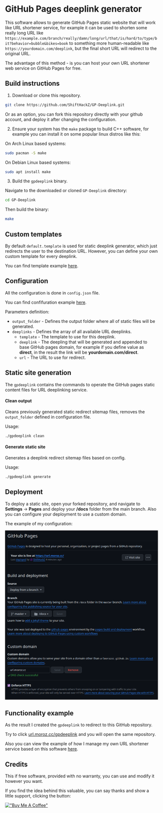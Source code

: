 # GitHub Pages deeplink generator

This software allows to generate GitHub Pages static website that will work like URL shortener service, for example it can be used to shorten some really long URL like `https://example.com/branch/really/damn/long/url/that/is/hard/to/type/bit?behavior=bubble&bikes=book` to something more human-readable like `https://yourdomain.com/deeplink`, but the final short URL will redirect to the original URL.

The advantage of this method - is you can host your own URL shortener web service on GitHub Pages for free.

## Build instructions 

1. Download or clone this repository.

```bash
git clone https://github.com/ShiftHackZ/GP-Deeplink.git
```

Or as an option, you can fork this repository directly with your github account, and deploy it after changing the configuration.

2. Ensure your system has the `make` package to build C++ software, for example you can install it on some popular linux distros like this:

On Arch Linux based systems:

```bash
sudo pacman -S make
```

On Debian Linux based systems:

```bash
sudo apt install make
```

3. Build the `gpdeeplink` binary.

Navigate to the downloaded or cloned `GP-Deeplink` directory:

```bash
cd GP-Deeplink
```

Then build the binary:

```bash
make
```

## Custom templates

By default `default.template` is used for static deeplink generator, which just redirects the user to the destination URL. However, you can define your own custom template for every deeplink.

You can find template example [here](https://github.com/ShiftHackZ/GP-Deeplink/blob/master/templates/default.template).

## Configuration

All the configuration is done in `config.json` file.

You can find confifuration example [here](https://github.com/ShiftHackZ/GP-Deeplink/blob/master/config.json).

Parameters definition:

- `output_folder` - Defines the output folder where all of static files will be generated.
- `deeplinks` - Defines the array of all available URL deeplinks.
  - `template` - The template to use for this deeplink.
  - `deeplink` - The deepling that will be generated and appended to base GitHub pages domain, for example if you define value as __direct__, in the result the link will be __yourdomain.com/direct__.
  - `url` - The URL to use for redirect. 

## Static site generation  

The `gpdeeplink` contains the commands to operate the GitHub pages static content files for URL deeplinking service.

#### Clean output

Cleans previously generated static redirect sitemap files, removes the `output_folder` defined in configuration file.

Usage:

```bash
./gpdeeplink clean
```

#### Generate static site

Generates a deeplink redirect sitemap files based on config.

Usage:

```bash
./gpdeeplink generate
```

## Deployment 

To deploy a static site, open your forked repository, and navigate to **Settings** -> **Pages** and deploy your **/docs** folder from the main branch. Also you can configure your deployment to use a custom domain.

The example of my configuration:

![Configuration](./assets/deployment.png)

## Functionality example 

As the result I created the `gpdeeplink` to redirect to this GitHub repository.

Try to click [url.moroz.cc/gpdeeplink](https://url.moroz.cc/gpdeeplink) and you will open the same repository.

Also you can view the example of how I manage my own URL shortener service based on this software [here](https://github.com/urlmorozcc/urlmorozcc).

## Credits

This if free software, provided with no warranty, you can use and modify it however you want.

If you find the idea behind this valuable, you can say thanks and show a little support, clicking the button:

[!["Buy Me A Coffee"](https://www.buymeacoffee.com/assets/img/custom_images/orange_img.png)](https://www.buymeacoffee.com/shifthackz)
